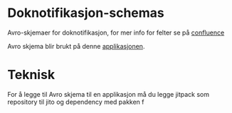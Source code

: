 
# Doknotifikasjon-schemas

Avro-skjemaer for doknotifikasjon, for mer info for felter se på [confluence](https://confluence.adeo.no/display/BOA/doknotifikasjon+-+Funksjonell+Beskrivelse)

Avro skjema blir brukt på denne [applikasjonen](https://github.com/navikt/doknotifikasjon).


# Teknisk

For å legge til Avro skjema til en applikasjon må du legge jitpack som repository til jito og dependency med pakken f
